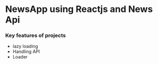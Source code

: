 # NewsApp using Reactjs and News Api

### Key features of projects
<ul> 
    <li>lazy loading</li>
    <li>Handling API</li>
    <li>Loader</li>
</ul>